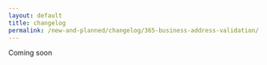 ```yaml
---
layout: default
title: changelog
permalink: /new-and-planned/changelog/365-business-address-validation/
---
```


Coming soon
